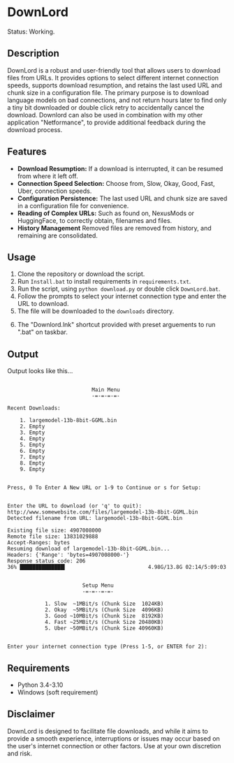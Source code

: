 # DownLord
Status: Working.

## Description

DownLord is a robust and user-friendly tool that allows users to download files from URLs. It provides options to select different internet connection speeds, supports download resumption, and retains the last used URL and chunk size in a configuration file. The primary purpose is to download language models on bad connections, and not return hours later to find only a tiny bit downloaded or double click retry to accidentally cancel the download. Downlord can also be used in combination with my other application "Netformance", to provide additional feedback during the download process.

## Features

* **Download Resumption:** If a download is interrupted, it can be resumed from where it left off.
* **Connection Speed Selection:** Choose from, Slow, Okay, Good, Fast, Uber, connection speeds.
* **Configuration Persistence:** The last used URL and chunk size are saved in a configuration file for convenience.
* **Reading of Complex URLs:** Such as found on, NexusMods or HuggingFace, to correctly obtain, filenames and files.
* **History Management** Removed files are removed from history, and remaining are consolidated.

## Usage

1. Clone the repository or download the script.
2. Run `Install.bat` to install requirements in `requirements.txt`.
3. Run the script, using `python download.py` or double click `DownLord.bat`.
4. Follow the prompts to select your internet connection type and enter the URL to download.
5. The file will be downloaded to the `downloads` directory.
6) The "Downlord.lnk" shortcut provided with preset arguements to run ".bat" on taskbar.

## Output

Output looks like this...

```

                           Main Menu
                           -=-=-=-=-

Recent Downloads:

    1. largemodel-13b-8bit-GGML.bin
    2. Empty
    3. Empty
    4. Empty
    5. Empty
    6. Empty
    7. Empty
    8. Empty
    9. Empty


Press, 0 To Enter A New URL or 1-9 to Continue or s for Setup:

```
```

Enter the URL to download (or 'q' to quit): http://www.somewebsite.com/files/largemodel-13b-8bit-GGML.bin
Detected filename from URL: largemodel-13b-8bit-GGML.bin

Existing file size: 4907008000
Remote file size: 13831029888
Accept-Ranges: bytes
Resuming download of largemodel-13b-8bit-GGML.bin...
Headers: {'Range': 'bytes=4907008000-'}
Response status code: 206
36% ██████████████▍                          4.98G/13.8G 02:14/5:09:03

```
```

                        Setup Menu
                        -=-=--=-=-

            1. Slow  ~1MBit/s (Chunk Size  1024KB)
            2. Okay  ~5MBit/s (Chunk Size  4096KB)
            3. Good ~10MBit/s (Chunk Size  8192KB)
            4. Fast ~25MBit/s (Chunk Size 20480KB)
            5. Uber ~50MBit/s (Chunk Size 40960KB)


Enter your internet connection type (Press 1-5, or ENTER for 2):

```

## Requirements

- Python 3.4-3.10
- Windows (soft requirement)

## Disclaimer

DownLord is designed to facilitate file downloads, and while it aims to provide a smooth experience, interruptions or issues may occur based on the user's internet connection or other factors. Use at your own discretion and risk.

